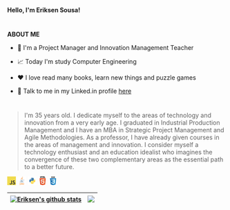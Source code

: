 **Hello, I'm Eriksen Sousa!**
#
**ABOUT ME**

- 💼 I'm a Project Manager and Innovation Management Teacher

- 📈 Today I'm study Computer Engineering 

- ❤️ I love read many books, learn new things and puzzle games

- 💬 Talk to me in my Linked.in profile [here](https://www.linkedin.com/in/eriksensousa)

#
> I'm 35 years old. I dedicate myself to the areas of technology and innovation from a very early age. 
> I graduated in Industrial Production Management and I have an MBA in Strategic Project Management and Agile Methodologies. 
> As a professor, I have already given courses in the areas of management and innovation. 
> I consider myself a technology enthusiast and an education idealist who imagines the convergence of these two complementary areas as the essential path to a better future.


<code><img height="20" alt="javascript" src="https://raw.githubusercontent.com/github/explore/80688e429a7d4ef2fca1e82350fe8e3517d3494d/topics/javascript/javascript.png"></code>
<code><img height="20" alt="java" src="https://raw.githubusercontent.com/github/explore/80688e429a7d4ef2fca1e82350fe8e3517d3494d/topics/java/java.png"></code>
<code><img height="20" alt="python" src="https://raw.githubusercontent.com/github/explore/80688e429a7d4ef2fca1e82350fe8e3517d3494d/topics/python/python.png"></code>
<code><img height="20" alt="html" src="https://raw.githubusercontent.com/github/explore/5c058a388828bb5fde0bcafd4bc867b5bb3f26f3/topics/html/html.png"></code>
<code><img height="20" alt="css" src="https://raw.githubusercontent.com/github/explore/80688e429a7d4ef2fca1e82350fe8e3517d3494d/topics/css/css.png"></code>    


| <a href="https://github.com/eriksensousa/github-readme-stats"><img align="center" src="https://github-readme-stats.vercel.app/api?username=eriksensousa&show_icons=true&include_all_commits=true&theme=buefy&hide_border=true" alt="Eriksen's github stats" /></a> | <a href="https://github.com/eriksensousa/github-readme-stats"><img align="center" src="https://github-readme-stats.vercel.app/api/top-langs/?username=eriksensousa&layout=compact&theme=buefy&hide_border=true" /></a> |
| ------------- | ------------- |

